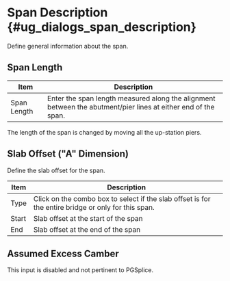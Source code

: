 Span Description {#ug_dialogs_span_description}
==============================================
Define general information about the span.

Span Length
------------

Item | Description
-----|-------------
Span Length | Enter the span length measured along the alignment between the abutment/pier lines at either end of the span.

The length of the span is changed by moving all the up-station piers.

Slab Offset ("A" Dimension)
---------------------------
Define the slab offset for the span.

Item | Description
-----|------------
Type | Click on the combo box to select if the slab offset is for the entire bridge or only for this span.
Start | Slab offset at the start of the span
End | Slab offset at the end of the span

Assumed Excess Camber
---------------------------
This input is disabled and not pertinent to PGSplice.